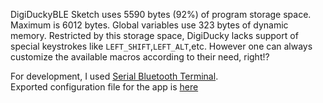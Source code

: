 DigiDuckyBLE Sketch uses 5590 bytes (92%) of program storage space. Maximum is 6012 bytes. Global variables use 323 bytes of dynamic memory.
Restricted by this storage space, DigiDucky lacks support of special keystrokes like `LEFT_SHIFT`,`LEFT_ALT`,etc. However one can always customize the available macros
according to their need, right!?  

For development, I used [Serial Bluetooth Terminal](https://play.google.com/store/apps/details?id=de.kai_morich.serial_bluetooth_terminal).  
Exported configuration file for the app is [here](/DigiDuckBLE_terminal_cfg.txt)
